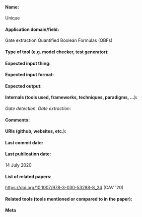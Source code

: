 #### Name:
Unique

#### Application domain/field:
Gate extraction
Quantified Boolean Formulas (QBFs)


#### Type of tool (e.g. model checker, test generator):

#### Expected input thing:

#### Expected input format:

#### Expected output:

#### Internals (tools used, frameworks, techniques, paradigms, ...):
*Gate detection*: 
*Gate extraction*: 


#### Comments:

#### URIs (github, websites, etc.):

#### Last commit date:

#### Last publication date:
14 July 2020

#### List of related papers:
https://doi.org/10.1007/978-3-030-53288-8_24 (CAV '20)

#### Related tools (tools mentioned or compared to in the paper):

#### Meta

